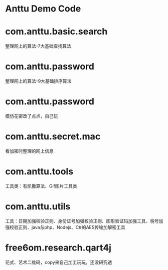 # Anttu Demo Code

# com.anttu.basic.search
整理网上的算法-7大基础查找算法

# com.anttu.password
整理网上的算法-9大基础排序算法

# com.anttu.password
模仿花密改了点点，自己玩

# com.anttu.secret.mac
看加密时整理的网上信息

# com.anttu.tools
工具类：有凯撒算法、Gif图片工具类

# com.anttu.utils
工具：日期加强校验正则、身份证号加强校验正则、图形验证码加强工具、税号加强校验正则、java与php、Nodejs、C#的AES传输加解密工具

# free6om.research.qart4j
花式、艺术二维码，copy来自己加工玩玩，还没研究透